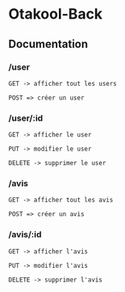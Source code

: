 # Otakool-Back

## Documentation

### /user
    GET -> afficher tout les users
    
    POST => créer un user
  
### /user/:id
    GET -> afficher le user
    
    PUT -> modifier le user
    
    DELETE -> supprimer le user
  
### /avis
    GET -> afficher tout les avis
    
    POST => créer un avis
  
### /avis/:id
    GET -> afficher l'avis
    
    PUT -> modifier l'avis
    
    DELETE -> supprimer l'avis
